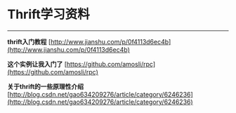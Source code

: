 # Thrift学习资料

---

**thrift入门教程**	[http://www.jianshu.com/p/0f4113d6ec4b](http://www.jianshu.com/p/0f4113d6ec4b)

**这个实例让我入门了**		[https://github.com/amosli/rpc](https://github.com/amosli/rpc)

**关于thrift的一些原理性介绍**		[http://blog.csdn.net/gao634209276/article/category/6246236](http://blog.csdn.net/gao634209276/article/category/6246236)